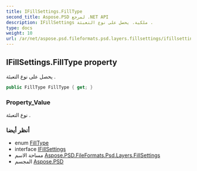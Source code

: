 ```yaml
---
title: IFillSettings.FillType
second_title: Aspose.PSD لمرجع .NET API
description: IFillSettings ملكية. يحصل على نوع التعبئة .
type: docs
weight: 10
url: /ar/net/aspose.psd.fileformats.psd.layers.fillsettings/ifillsettings/filltype/
---
```

## IFillSettings.FillType property

يحصل على نوع التعبئة .

```csharp
public FillType FillType { get; }
```

### Property_Value

نوع التعبئة .

### أنظر أيضا

* enum [FillType](../../filltype/)
* interface [IFillSettings](../)
* مساحة الاسم [Aspose.PSD.FileFormats.Psd.Layers.FillSettings](../../ifillsettings/)
* المجسم [Aspose.PSD](../../../)


